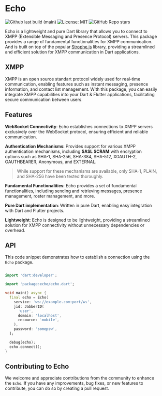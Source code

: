 # Echo

![Github last build (main)][last_build]
[![License: MIT][license_badge]][license_link]
![GitHub Repo stars][star_count]

Echo is a lightweight and pure Dart library that allows you to connect to XMPP (Extensible Messaging and Presence Protocol) servers. This package provides a range of fundamental functionalities for XMPP communication. And is built on top of the popular [Strophe.js](https://github.com/strophe/strophejs) library, providing a streamlined and efficient solution for XMPP communication in Dart applications.

## XMPP

XMPP is an open source standart protocol widely used for real-time communication, enabling features such as instant messaging, presence information, and contact list management. With this package, you can easily integrate XMPP capabilities into your Dart & Flutter applications, facilitating secure communication between users.

## Features

**WebSocket Connectivity**: Echo establishes connections to XMPP servers exclusively over the WebSocket protocol, ensuring efficient and reliable communication.

**Authentication Mechanisms**: Provides support for various XMPP authentication mechanisms, including **SASL SCRAM** with encryption options such as SHA-1, SHA-256, SHA-384, SHA-512, XOAUTH-2, OAUTHBEARER, Anonymous, and EXTERNAL.

> While support for these mechanisms are available, only SHA-1, PLAIN, and SHA-256 have been tested thoroughly.

**Fundamental Functionalities**: Echo provides a set of fundamental functionalities, including sending and retrieving messages, presence management, roster management, and more.

**Pure Dart implementation**: Written in pure Dart, enabling easy integration with Dart and Flutter projects.

**Lightweight**: Echo is designed to be lightweight, providing a streamlined solution for XMPP connectivity without unnecessary dependencies or overhead.

## API

This code snippet demonstrates how to establish a connection using the `Echo` package.

```dart

import 'dart:developer';

import 'package:echo/echo.dart';

void main() async {
  final echo = Echo(
    service: 'ws://example.com:port/ws',
    jid: JabberID(
      'user',
      domain: 'localhost',
      resource: 'mobile',
    ),
    password: 'somepsw',
  );

  debug(echo);
  echo.connect();
}

```

## Contributing to Echo

We welcome and appreciate contributions from the community to enhance the `Echo`. If you have any improvements, bug fixes, or new features to contribute, you can do so by creating a pull request.

[license_badge]: https://img.shields.io/badge/license-MIT-blue.svg
[license_link]: https://opensource.org/licenses/MIT
[star_count]: https://img.shields.io/github/stars/vsevex/echo
[last_build]: https://img.shields.io/github/actions/workflow/status/vsevex/echo/dart.yml
